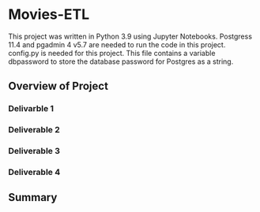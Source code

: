 # Movies-ETL
This project was written in Python 3.9 using Jupyter Notebooks.
Postgress 11.4 and pgadmin 4 v5.7 are needed to run the code in this project.
config.py is needed for this project. This file contains a variable dbpassword to store the database password for Postgres as a string.

## Overview of Project

### Delivarble 1

### Deliverable 2

### Deliverable 3

### Deliverable 4

## Summary